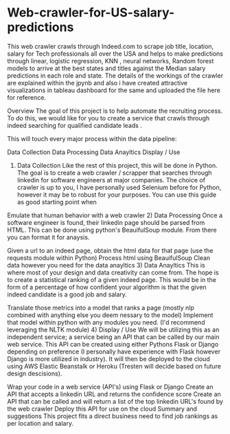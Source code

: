 # Web-crawler-for-US-salary-predictions
This web crawler crawls through Indeed.com to scrape job title, location, salary for Tech professionals all over the USA and helps to make predictions through linear, logistic regression, KNN , neural networks, Random forest models to arrive at the best states and titles against the Median salary predictions in each role and state. The details of the workings of the crawler are explained within the jpynb and also i have created attractive visualizations in tableau dashboard for the same and uploaded the file here for reference.

Overview
The goal of this project is to help automate the recruiting process. To do this, we would like for you to create a service that crawls through indeed searching for qualified candidate leads .

This will touch every major process within the data pipeline:

Data Collection
Data Processing
Data Anayltics
Display / Use
1) Data Collection
Like the rest of this project, this will be done in Python. The goal is to create a web crawler / scrapper that searches through linkedin for software engineers at major companies. The choice of crawler is up to you, I have personally used Selenium before for Python, however it may be to robust for your purposes. You can use this guide as good starting point when 

Emulate that human behavior with a web crawler
2) Data Processing
Once a software engineer is found, their linkedin page should be parsed from HTML. This can be done using python's BeauifulSoup module. From there you can format it for anaysis.

Given a url to an indeed page, obtain the html data for that page (use the requests module within Python)
Process html using BeauifulSoup
Clean data however you need for the data anayltics
3) Data Anayltics
This is where most of your design and data creativity can come from. The hope is to create a statistical ranking of a given indeed page. This would be in the form of a percentage of how confident your algorithm is that the given indeed candidate is a good job and salary. 

Translate those metrics into a model that ranks a page (mostly nlp combined with anything else you deem nessary to the model)
Implement that model within python with any modules you need. (I'd recommend leveraging the NLTK module)
4) Display / Use
We will be utilizing this as an independent service; a service being an API that can be called by our main web service. This API can be created using either Pythons Flask or Django depending on preference (I personally have experience with Flask however Django is more utilized in industry). It will then be deployed to the cloud using AWS Elastic Beanstalk or Heroku (Tresten will decide based on future design descisions).

Wrap your code in a web service (API's) using Flask or Django
Create an API that accepts a linkedin URL and returns the confidence score
Create an API that can be called and will return a list of the top linkedin URL's found by the web crawler
Deploy this API for use on the cloud
Summary and suggestions
This project fits a direct business need to find job rankings as per location and salary.
